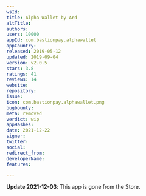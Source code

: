 ```yaml
---
wsId: 
title: Alpha Wallet by Ard
altTitle: 
authors: 
users: 10000
appId: com.bastionpay.alphawallet
appCountry: 
released: 2019-05-12
updated: 2019-09-04
version: v2.0.5
stars: 3.8
ratings: 41
reviews: 14
website: 
repository: 
issue: 
icon: com.bastionpay.alphawallet.png
bugbounty: 
meta: removed
verdict: wip
appHashes: 
date: 2021-12-22
signer: 
twitter: 
social: 
redirect_from: 
developerName: 
features: 

---
```


**Update 2021-12-03**: This app is gone from the Store.

